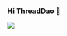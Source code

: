 ### Hi ThreadDao 👋


<a href="https://github.com/ThreadDao">
  <img src="https://github-readme-stats.vercel.app/api?username=ThreadDao&show_icons=true&theme=dracula" />
</a>

<!--
**ThreadDao/ThreadDao** is a ✨ _special_ ✨ repository because its `README.md` (this file) appears on your GitHub profile.

Here are some ideas to get you started:

- 🔭 I’m currently working on ...
- 🌱 I’m currently learning ...
- 👯 I’m looking to collaborate on ...
- 🤔 I’m looking for help with ...
- 💬 Ask me about ...
- 📫 How to reach me: ...
- 😄 Pronouns: ...
- ⚡ Fun fact: ...
-->
